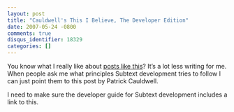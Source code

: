 ```yaml
---
layout: post
title: "Cauldwell's This I Believe, The Developer Edition"
date: 2007-05-24 -0800
comments: true
disqus_identifier: 18329
categories: []
---
```

You know what I really like about [posts like
this](http://www.cauldwell.net/patrick/blog/ThisIBelieveTheDeveloperEdition.aspx "This I believe... the developer edition")?
It’s a lot less writing for me. When people ask me what principles
Subtext development tries to follow I can just point them to this post
by Patrick Cauldwell.

I need to make sure the developer guide for Subtext development includes
a link to this.


